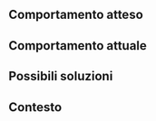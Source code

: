 ## Comportamento atteso

<!--- In caso di bug, descrivi come ti aspetti che dovrebbe funzionare -->
<!--- In caso di feature, descrivi cosa si dovrebbe implementare -->

## Comportamento attuale

<!--- In caso di bug, descrivi cosa non sta funzionando -->
<!--- In caso di feature, suggerisci come dovrebbe cambiare il comportamento rispetto all'attuale -->

## Possibili soluzioni

<!--- Campo non obbligatorio, anche se ogni idea o suggerimento per la risoluzione della issue sono apprezzati -->

## Contesto

<!-- Se pertinente, aggiungi il sistema operativo, browser, ecc. e gli step per riprodurre il comportamento descritto -->

<!-- Se qualcosa non è chiaro, contattaci sullo Slack di Developers Italia (https://developersitalia.slack.com/messages/C7VPAUVB3)! -->
